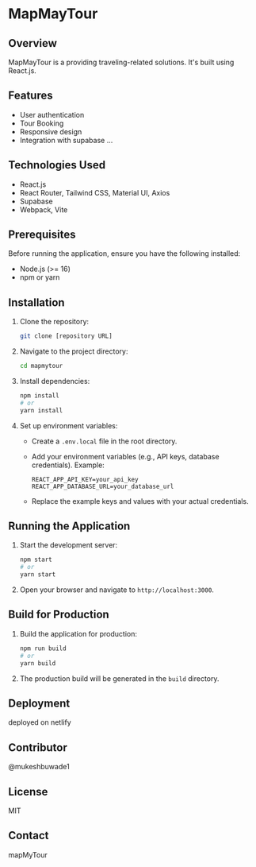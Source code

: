 # MapMayTour

## Overview

MapMayTour is a providing traveling-related solutions. It's built using React.js.

## Features

*  User authentication
* Tour Booking
* Responsive design
* Integration with supabase
    ...

## Technologies Used

* React.js
* React Router, Tailwind CSS, Material UI, Axios
* Supabase
* Webpack, Vite

## Prerequisites

Before running the application, ensure you have the following installed:

* Node.js (>= 16)
* npm or yarn 

## Installation

1.  Clone the repository:

    ```bash
    git clone [repository URL]
    ```

2.  Navigate to the project directory:

    ```bash
    cd mapmytour
    ```

3.  Install dependencies:

    ```bash
    npm install
    # or
    yarn install
    ```

4.  Set up environment variables:

    * Create a `.env.local` file in the root directory.
    * Add your environment variables (e.g., API keys, database credentials). Example:

        ```
        REACT_APP_API_KEY=your_api_key
        REACT_APP_DATABASE_URL=your_database_url
        ```

    * Replace the example keys and values with your actual credentials.

## Running the Application

1.  Start the development server:

    ```bash
    npm start
    # or
    yarn start
    ```

2.  Open your browser and navigate to `http://localhost:3000`.

## Build for Production

1.  Build the application for production:

    ```bash
    npm run build
    # or
    yarn build
    ```

2.  The production build will be generated in the `build` directory.

## Deployment

deployed on netlify

## Contributor
@mukeshbuwade1

## License

MIT

## Contact

mapMyTour

